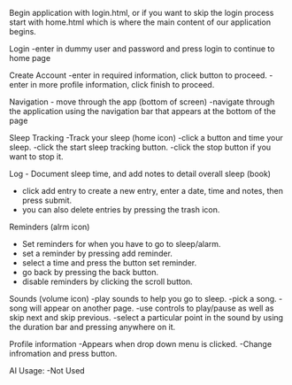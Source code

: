 
Begin application with login.html, or if you want to skip the login process start with home.html which is where the main content of our application begins.


Login
-enter in dummy user and password and press login to continue to home page

Create Account
-enter in required information, click button to proceed.
-enter in more profile information, click finish to proceed.

Navigation - move through the app (bottom of screen)
-navigate through the application using the navigation bar that appears at the bottom of the page

Sleep Tracking -Track your sleep (home icon)
-click a button and time your sleep.
-click the start sleep tracking button.
-click the stop button if you want to stop it.
     
Log - Document sleep time, and add notes to detail overall sleep (book)
- click add entry to create a new entry, enter a date, time and notes, then press submit.
- you can also delete entries by pressing the trash icon.

Reminders (alrm icon)
- Set reminders for when you have to go to sleep/alarm.
- set a reminder by pressing add reminder.
- select a time and press the button set reminder.
- go back by pressing the back button.
- disable reminders by clicking the scroll button.

Sounds (volume icon)
-play sounds to help you go to sleep.
-pick a song.
-song will appear on another page.
-use controls to play/pause as well as skip next and skip previous.
-select a particular point in the sound by using the duration bar and pressing anywhere on it.

Profile information
-Appears when drop down menu is clicked.
-Change infromation and press button.

AI Usage:
  -Not Used
